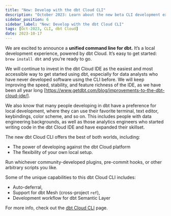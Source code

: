 ```yaml
---
title: "New: Develop with the dbt Cloud CLI"
description: "October 2023: Learn about the new beta CLI development experience, powered by dbt Cloud."
sidebar_position: 6
sidebar_label: "New: Develop with the dbt Cloud CLI"
tags: [Oct-2023, CLI, dbt Cloud]
date: 2023-10-17
---
```


We are excited to announce a **unified command line for dbt.** It’s a local development experience, powered by dbt Cloud. It’s easy to get started: `brew install dbt` and you’re ready to go.

We will continue to invest in the dbt Cloud IDE as the easiest and most accessible way to get started using dbt, especially for data analysts who have never developed software using the CLI before. We will keep improving the speed, stability, and feature richness of the IDE, as we have been all year long [https://www.getdbt.com/blog/improvements-to-the-dbt-cloud-ide/].

We also know that many people developing in dbt have a preference for local development, where they can use their favorite terminal, text editor, keybindings, color scheme, and so on. This includes people with data engineering backgrounds, as well as those analytics engineers who started writing code in the dbt Cloud IDE and have expanded their skillset. 

The new dbt Cloud CLI offers the best of both worlds, including: 

- The power of developing against the dbt Cloud platform 
- The flexibility of your own local setup.

Run whichever community-developed plugins, pre-commit hooks, or other arbitrary scripts you like.

Some of the unique capabilities to this dbt Cloud CLI includes:

- Auto-deferral, 
- Support for dbt Mesh (cross-project `ref`),
- Development workflow for dbt Semantic Layer

For more info, check out the [dbt Cloud CLI](/docs/cloud/cloud-cli-installation) page.
